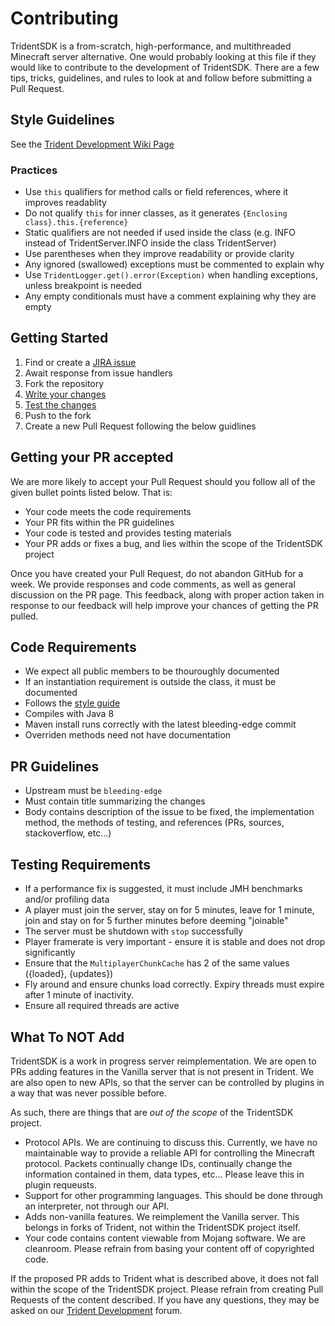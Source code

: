 Contributing
============

TridentSDK is a from-scratch, high-performance, and multithreaded Minecraft server alternative. One would probably looking at this file if they would like to contribute to the development of TridentSDK. There are a few tips, tricks, guidelines, and rules to look at and follow before submitting a Pull Request.

## Style Guidelines ##

See the [Trident Development Wiki Page](https://tridentsdkwiki.atlassian.net/wiki/display/DEV/TridentSDK+Project+Guidelines)

### Practices
- Use ```this``` qualifiers for method calls or field references, where it improves readablity
- Do not qualify ```this``` for inner classes, as it generates ```{Enclosing class}.this.{reference}```
- Static qualifiers are not needed if used inside the class (e.g. INFO instead of TridentServer.INFO inside the class TridentServer)
- Use parentheses when they improve readability or provide clarity
- Any ignored (swallowed) exceptions must be commented to explain why
- Use ```TridentLogger.get().error(Exception)``` when handling exceptions, unless breakpoint is needed
- Any empty conditionals must have a comment explaining why they are empty

## Getting Started ##

1. Find or create a [JIRA issue](https://tridentsdk.atlassian.net/issues/?jql=project%20in%20(TRD%2C%20SDK)%20AND%20resolution%20%3D%20Unresolved%20ORDER%20BY%20priority%20DESC%2C%20updated%20DESC)
2. Await response from issue handlers
3. Fork the repository
4. [Write your changes](#code-requirements)
5. [Test the changes](#testing-requirements)
6. Push to the fork
7. Create a new Pull Request following the below guidlines

## Getting your PR accepted ##

We are more likely to accept your Pull Request should you follow all of the given bullet points listed below. That is:

- Your code meets the code requirements
- Your PR fits within the PR guidelines
- Your code is tested and provides testing materials
- Your PR adds or fixes a bug, and lies within the scope of the TridentSDK project

Once you have created your Pull Request, do not abandon GitHub for a week. We provide responses and code comments, as well as general discussion on the PR page. This feedback, along with proper action taken in response to our feedback will help improve your chances of getting the PR pulled.

## Code Requirements ##

- We expect all public members to be thouroughly documented
- If an instantiation requirement is outside the class, it must be documented
- Follows the [style guide](#style-guidelines)
- Compiles with Java 8
- Maven install runs correctly with the latest bleeding-edge commit
- Overriden methods need not have documentation

## PR Guidelines ##

- Upstream must be `bleeding-edge`
- Must contain title summarizing the changes
- Body contains description of the issue to be fixed, the implementation method, the methods of testing, and references (PRs, sources, stackoverflow, etc...)

## Testing Requirements ##

- If a performance fix is suggested, it must include JMH benchmarks and/or profiling data
- A player must join the server, stay on for 5 minutes, leave for 1 minute, join and stay on for 5 further minutes before deeming "joinable"
- The server must be shutdown with `stop` successfully
- Player framerate is very important - ensure it is stable and does not drop significantly
- Ensure that the `MultiplayerChunkCache` has 2 of the same values ({loaded}, {updates})
- Fly around and ensure chunks load correctly. Expiry threads must expire after 1 minute of inactivity.
- Ensure all required threads are active

## What To **NOT** Add ##

TridentSDK is a work in progress server reimplementation. We are open to PRs adding features in the Vanilla server that is not present in Trident. We are also open to new APIs, so that the server can be controlled by plugins in a way that was never possible before.

As such, there are things that are *out of the scope* of the TridentSDK project.

- Protocol APIs. We are continuing to discuss this. Currently, we have no maintainable way to provide a reliable API for controlling the Minecraft protocol. Packets continually change IDs, continually change the information contained in them, data types, etc... Please leave this in plugin requeusts.
- Support for other programming languages. This should be done through an interpreter, not through our API.
- Adds non-vanilla features. We reimplement the Vanilla server. This belongs in forks of Trident, not within the TridentSDK project itself.
- Your code contains content viewable from Mojang software. We are cleanroom. Please refrain from basing your content off of copyrighted code.

If the proposed PR adds to Trident what is described above, it does not fall within the scope of the TridentSDK project. Please refrain from creating Pull Requests of the content described. If you have any questions, they may be asked on our [Trident Development](https://tridentsdk.net/f/c/79/) forum.
